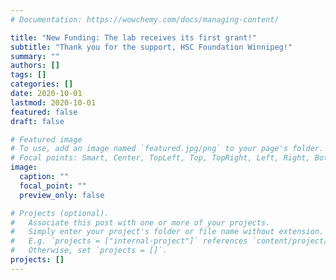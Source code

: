 ```yaml
---
# Documentation: https://wowchemy.com/docs/managing-content/

title: "New Funding: The lab receives its first grant!"
subtitle: "Thank you for the support, HSC Foundation Winnipeg!"
summary: ""
authors: []
tags: []
categories: []
date: 2020-10-01
lastmod: 2020-10-01
featured: false
draft: false

# Featured image
# To use, add an image named `featured.jpg/png` to your page's folder.
# Focal points: Smart, Center, TopLeft, Top, TopRight, Left, Right, BottomLeft, Bottom, BottomRight.
image:
  caption: ""
  focal_point: ""
  preview_only: false

# Projects (optional).
#   Associate this post with one or more of your projects.
#   Simply enter your project's folder or file name without extension.
#   E.g. `projects = ["internal-project"]` references `content/project/deep-learning/index.md`.
#   Otherwise, set `projects = []`.
projects: []
---
```

